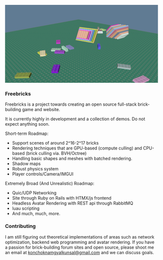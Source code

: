 ![Freebricks Demo](./images/physics.png)

### Freebricks 

Freebricks is a project towards creating an open source full-stack brick-building game and website. 

It is currently highly in development and a collection of demos. Do not expect anything soon. 

Short-term Roadmap:

- Support scenes of around 2^16-2^17 bricks 
- Rendering techniques that are GPU-based (compute culling) and CPU-based (brick culling via. BVH/Octree)
- Handling basic shapes and meshes with batched rendering. 
- Shadow maps 
- Robust physics system 
- Player controls/Camera/IMGUI 


Extremely Broad (And Unrealistic) Roadmap: 

- Quic/UDP Networking 
- Site through Ruby on Rails with HTMX/js frontend 
- Headless Avatar Rendering with REST api through RabbitMQ 
- luau scripting
- And much, much, more. 

### Contributing 

I am still figuring out theoretical implementations of areas such as network optimization, backend web programming and avatar rendering. If you have a passion for brick-building forum sites and open source, please shoot me an email at <konchoknamgyalkunsal@gmail.com> and we can discuss goals.